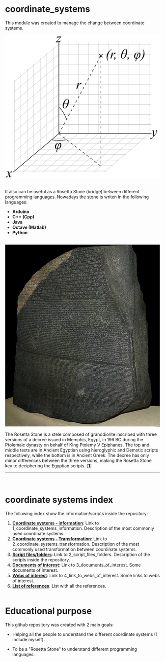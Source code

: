# **coordinate_systems**
This module was created to manage the change between coordinate systems.


<img src="./documents/images/3D_Spherical.png" width="600">
<br/><br/>

It also can be useful as a Rosetta Stone (bridge) between different programming languages. Nowadays the stone is writen in the following languages:

- **Arduino**
- **C++ (Cpp)**
- **Java**
- **Octave (Matlab)**
- **Python**

<br/>
<img src="./documents/images/Rosetta_Stone.jpg" width="600">
<br/>

The Rosetta Stone is a stele composed of granodiorite inscribed with three versions of a decree issued in Memphis, Egypt, in 196 BC during the Ptolemaic dynasty on behalf of King Ptolemy V Epiphanes. The top and middle texts are in Ancient Egyptian using hieroglyphic and Demotic scripts respectively, while the bottom is in Ancient Greek. The decree has only minor differences between the three versions, making the Rosetta Stone key to deciphering the Egyptian scripts. [[**1**]](./documents/5_list_references.md)

---
<br/>

# **coordinate systems index**

The following index show the information/scripts inside the repository:

1. [**Coordinate systems - Information**](./documents/1_coordinate_systems_information.md): Link to 1_coordinate_systems_information. Description of the most commonly used coordinate systems.
2. [**Coordinate systems - Transformation**](./documents/2_coordinate_systems_transformation.md): Link to 2_coordinate_systems_transformation. Description of the most commonly used transformation between coordinate systems.
3. [**Script files/folders**](./documents/3_script_files_folders.md): Link to 2_script_files_folders. Description of the scripts inside the repository.
4. [**Documents of interest**](./documents/4_documents_of_interest.md): Link to 3_documents_of_interest. Some documents of interest.
5. [**Webs of interest**](./documents/5_link_to_webs_of_interest.md): Link to 4_link_to_webs_of_interest. Some links to webs of interest.
6. [**List of references**](./documents/6_list_references.md): List with all the references.
<br/><br/>

# Educational purpose

This github repository was created with 2 main goals:

- Helping all the people to understand the different coordinate systems (I include myself).

- To be a "Rosetta Stone" to understand different programming languages.
